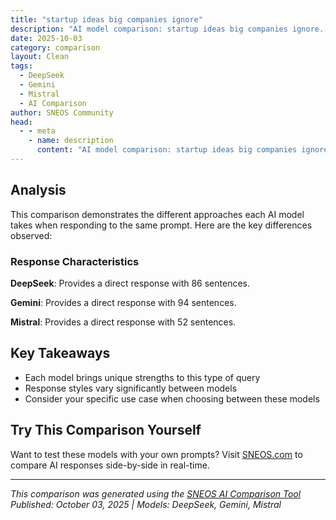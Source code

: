 ```yaml
---
title: "startup ideas big companies ignore"
description: "AI model comparison: startup ideas big companies ignore..."
date: 2025-10-03
category: comparison
layout: Clean
tags:
  - DeepSeek
  - Gemini
  - Mistral
  - AI Comparison
author: SNEOS Community
head:
  - - meta
    - name: description
      content: "AI model comparison: startup ideas big companies ignore..."
---
```


<ChatComparison
  title="startup ideas big companies ignore"
  prompt="startup ideas big companies ignore"
  :responses='{
    "DeepSeek": "Of course. This is a fantastic area for startups because big companies are often trapped by their own success. They ignore markets that are:\n\n*   **Too small initially** (don\u0027t move the needle on their revenue).\n*   **Too niche** (don\u0027t align with their mass-market brand).\n*   **Disruptive to their own profitable business models** (the \u0022innovator\u0027s dilemma\u0022).\n*   **Require a deeply specialized, non-scalable approach.**\n\nHere are startup ideas in categories that big companies systematically ignore.\n\n### 1. Hyper-Niche \u0026 Passion-Based Communities\n\nBig companies target broad demographics. Startups can win by serving intense, specific interests.\n\n*   **The Idea:** A platform for a hyper-specific hobby (e.g., **modular synthesizers, high-end mechanical keyboards, custom miniature painting, bespoke leathercraft**).\n*   **Why Big Companies Ignore It:** The total addressable market seems tiny. They can\u0027t justify building a dedicated e-commerce, content, and community platform for \u0022a few thousand\u0022 enthusiasts.\n*   **The Startup Opportunity:** Build a vertical ecosystem: a curated marketplace for parts/kits, tutorial content (paid and free), forums, and tools for collaboration. Revenue from transactions, subscriptions, and advertising becomes very viable within a dedicated, high-spending community.\n\n### 2. \u0022Unsexy\u0022 B2B Process Automation\n\nBig tech sells enterprise SaaS suites (Salesforce, SAP). They overlook the thousands of tiny, repetitive tasks that plague specific industries.\n\n*   **The Idea:** Software that automates a single, painful workflow for a specific trade. Examples: **Automated permit application tracking for construction contractors, supply chain reconciliation for small food distributors, or scheduling software for arborists.**\n*   **Why Big Companies Ignore It:** The market is fragmented across hundreds of industries. The solution isn\u0027t easily scalable across verticals. The sales cycle requires deep industry knowledge.\n*   **The Startup Opportunity:** Become the indispensable tool for one specific industry. You can charge a premium because you solve a massive, daily pain point. You can then expand to adjacent workflows within the same industry.\n\n### 3. Senior-Tech That Isn\u0027t Patronizing\n\nMost \u0022tech for seniors\u0022 is about safety (fall detectors) or simplified versions of existing products (basic phones). The modern, active aging population is ignored.\n\n*   **The Idea:** **A social platform and event finder specifically for active retirees.** Think \u0022Meetup.com\u0022 but tailored to the interests, tech proficiency, and social needs of people 65\u002B. Or, **hardware/software that helps seniors manage complex digital lives** (passwords, photo libraries, family communications) without feeling incompetent.\n*   **Why Big Companies Ignore It:** They have a blind spot for this demographic, often viewing them as technologically illiterate or not a growth market. It doesn\u0027t fit the \u0022cool, young startup\u0022 narrative.\n*   **The Startup Opportunity:** This is a massive, wealthy, and growing demographic starving for products that respect their intelligence and cater to their specific life stage.\n\n### 4. Privacy-First \u0026 \u0022Anti-Big Tech\u0022 Alternatives\n\nAs trust in big tech erodes, a growing segment of users will pay for services that respect their data.\n\n*   **The Idea:** **A search engine that doesn\u0027t track you and has a superior UX for specific queries (e.g., academic research, code snippets).** Or, **a subscription-based social network with no ads and a clear, ethical data policy.**\n*   **Why Big Companies Ignore It:** Their entire business model is built on surveillance capitalism (collecting data to sell ads). Creating a privacy-first product would be admitting their core model is flawed and would cannibalize their revenue.\n*   **The Startup Opportunity:** Target the privacy-conscious, the professionals, and the disillusioned. A subscription or premium one-time payment model aligns your success directly with user satisfaction.\n\n### 5. Localized \u0026 Sustainable Supply Chains\n\nBig companies optimize for global, cheap, and efficient supply chains. This creates vulnerabilities and ignores consumer demand for transparency and sustainability.\n\n*   **The Idea:** **A platform connecting local farmers/growers directly with local restaurants and grocery stores, with integrated logistics and payment.** Or, **a brand that manufactures consumer goods (e.g., apparel, furniture) using entirely regional materials and labor, marketed on that story.**\n*   **Why Big Companies Ignore It:** It\u0027s inherently less scalable and more expensive than outsourcing to a few massive global suppliers. It goes against their core operational philosophy.\n*   **The Startup Opportunity:** Build a brand on authenticity, resilience, and quality. Consumers are increasingly willing to pay a premium for products that are locally sourced, ethically made, and have a lower carbon footprint.\n\n### 6. Tools for the New \u0022Workflow Fragmentation\u0022\n\nPeople don\u0027t just work in Microsoft Office anymore. They work across 10\u002B apps like Slack, Notion, Figma, Airtable, and Discord. The friction between these apps is a growing problem.\n\n*   **The Idea:** **A unified search tool that indexes and finds information across all your SaaS apps.** Or, **a no-code automation platform designed specifically for non-technical teams to connect their unique set of web-based tools.**\n*   **Why Big Companies Ignore It:** They are trying to build walled gardens (e.g., Microsoft Teams). Acknowledging and building for a multi-app world legitimizes their competitors. Their solutions are often clunky and slow to adapt.\n*   **The Startup Opportunity:** Serve the user\u0027s actual behavior, which is using the best tool for each job. Provide the \u0022glue\u0022 that makes a fragmented workflow feel seamless.\n\n### How to Find More of These Ideas:\n\n1.  **Look for \u0022Shadow Workflows\u0022:** How are people in an industry using Excel spreadsheets, WhatsApp groups, and sticky notes to get around broken processes? That\u0027s a goldmine.\n2.  **Follow Intense Hobbies:** Go to niche forums and subreddits. What are the biggest complaints? What tools are missing?\n3.  **Talk to Small Businesses:** They are often forced to use enterprise software that\u0027s 90% irrelevant to them. Find the 10% that is critical and build just that, perfectly.\n4.  **Identify \u0022Prosumer\u0022 Markets:** The space between casual consumer and large enterprise is often deserted. Professionals and serious hobbyists need powerful tools that are easier and cheaper than enterprise-grade software.\n\nThe key is to find a problem that is a \u0022pebble in the shoe\u0022 for a specific group\u2014a problem they experience daily and are desperate to solve, but one that is too small or specialized for a giant to bother with.",
    "Gemini": "Okay, let\u0027s brainstorm some startup ideas that big companies tend to ignore.  Big companies often overlook opportunities because they are too small to move the needle on their massive revenue targets, they are too specialized and niche, or they are considered too risky or disruptive to their existing business models.\n\nHere\u0027s a breakdown of categories and specific ideas, along with explanations of why they might be ignored by big players:\n\n**I. Hyper-Localized \u0026 Niche Services:**\n\n*   **Idea:** **AI-Powered Local Event Discovery \u0026 Curation.**  A hyper-local app that uses AI to understand user interests and proactively suggests events *within a very small radius* (e.g., 1-2 miles).  Goes beyond basic listings to curate personalized experiences.\n    *   **Why Big Companies Ignore:**  The addressable market in each specific locale is too small to be interesting to a national or global company.  Requires very granular data collection and local partnership building, which is hard to scale. Google and Facebook focus on broad events, not specific interest group meetups.\n*   **Idea:** **Mobile Pet Grooming \u0026 Wellness Delivered.**  A fully-equipped van brings grooming, basic vet check-ups (vaccinations, etc. - if regulations allow), and healthy pet food/supply delivery directly to the pet owner\u0027s home.\n    *   **Why Big Companies Ignore:**  Logistics are complex and expensive to scale nationally.  Requires a network of trained professionals and specialized vehicles.  Petco and Chewy focus on product sales and in-store services.\n*   **Idea:** **Subscription Box for Highly Specific Hobbies.** Think \u0022model train enthusiasts,\u0022 \u0022antique button collectors,\u0022 \u0022rare stamp collectors,\u0022 \u0022artisanal cheese and wine pairing.\u0022\n    *   **Why Big Companies Ignore:**  Too niche.  Requires deep expertise in the specific hobby and a dedicated supply chain.  General subscription box companies (e.g., FabFitFun) need broad appeal.\n*   **Idea:** **Local Language Tutoring \u0026 Cultural Immersion for Travelers (Pre-Trip).**  Connects travelers with local tutors for a few weeks/months *before* their trip. Focuses on conversational skills and cultural understanding.\n    *   **Why Big Companies Ignore:**  Small market (people planning specific trips). Requires a highly curated network of local tutors. Duolingo and Babbel focus on general language learning.\n\n**II.  Ethical \u0026 Sustainable Alternatives (Where Profit Margins Might Be Lower):**\n\n*   **Idea:** **Sustainable Packaging as a Service for Small Businesses.**  Helps small businesses source and implement truly compostable/biodegradable packaging solutions. Focuses on education and affordability.\n    *   **Why Big Companies Ignore:**  The profit margins on truly sustainable packaging are often lower than traditional options.  Requires a commitment to environmental principles over pure profit maximization. Big packaging companies prioritize cost and scale.\n*   **Idea:** **\u0022Repair First\u0022 Electronics Marketplace.**  A platform that prioritizes repairing broken electronics over buying new ones.  Connects users with local repair shops, provides repair tutorials, and sells refurbished devices.\n    *   **Why Big Companies Ignore:**  Discourages new product sales.  Challenges the planned obsolescence model of many electronics manufacturers.  Apple and Samsung prefer you buy a new phone.\n*   **Idea:** **Ethical \u0026 Transparent Supply Chain Tracking for Fashion (Small Batch Designers).**  Provides a blockchain-based platform that allows consumers to trace the origin of their clothing, verifying fair labor practices and sustainable materials.  Targets small, independent designers.\n    *   **Why Big Companies Ignore:**  Too complex to implement across their massive, global supply chains.  Requires a level of transparency that many big brands are unwilling to provide.\n\n**III.  Disruptive Technologies with Uncertain ROI:**\n\n*   **Idea:** **Decentralized Social Network Focused on Privacy \u0026 Data Ownership.**  A truly user-owned social network built on blockchain, where users control their data and are rewarded for content creation.\n    *   **Why Big Companies Ignore:**  Threatens their existing business model, which relies on data collection and advertising.  Difficult to monetize without compromising privacy.  Requires a significant shift in user behavior.\n*   **Idea:** **AI-Powered Personalized Education Platform (Beyond Standard Curriculum).**  An AI that adapts to each student\u0027s learning style, interests, and pace, creating a highly customized curriculum *outside* of the standard school system. Focuses on real-world skills and personalized projects.\n    *   **Why Big Companies Ignore:**  Disrupts the traditional education system, which is a massive market but slow to change.  Requires a fundamentally different approach to learning.  Pearson and other education giants are invested in traditional textbooks and standardized testing.\n*   **Idea:** **Open-Source Hardware Platform for Accessibility Solutions.**  A community-driven platform where developers can create and share open-source hardware designs for assistive devices (e.g., customized prosthetics, communication aids).\n    *   **Why Big Companies Ignore:**  Small market with complex needs.  Requires a deep understanding of accessibility and a commitment to open-source principles.  Medical device companies focus on proprietary, high-margin products.\n\n**IV.  \u0022Boring\u0022 but Essential Services for Underserved Markets:**\n\n*   **Idea:** **Affordable \u0026 Accessible Legal Services for Small Businesses in Rural Areas.**  Provides remote legal consultations, document templates, and educational resources to entrepreneurs in underserved rural communities.\n    *   **Why Big Companies Ignore:**  The market is geographically dispersed and often price-sensitive.  Requires a different approach to customer acquisition than traditional law firms.\n*   **Idea:** **Financial Literacy \u0026 Investment Coaching for Low-Income Individuals.**  Provides personalized financial planning, budgeting tools, and investment guidance to help individuals build wealth and achieve financial security.\n    *   **Why Big Companies Ignore:**  Low profit margins.  Requires a high degree of trust and empathy.  Traditional financial institutions often focus on high-net-worth clients.\n*   **Idea:** **Senior-Friendly Tech Training \u0026 Support.** Provides in-home or small-group training on using smartphones, tablets, and other technology to seniors, with a focus on accessibility and ease of use.\n    *   **Why Big Companies Ignore:**  Requires patience, empathy, and a focus on individual needs. Tech companies often assume a high level of tech literacy.\n\n**Key Considerations for Evaluating These Ideas:**\n\n*   **Market Size:**  While the overall market might be small, is there a passionate and underserved niche?\n*   **Scalability:**  How can the business be scaled without losing its core values or quality? (e.g., franchising, licensing, technology automation)\n*   **Competition:**  Who are the existing players, and what are their weaknesses?\n*   **Regulatory Hurdles:**  Are there any specific regulations that need to be considered (e.g., healthcare, finance, education)?\n*   **Profitability:**  Can the business be profitable while staying true to its mission? (Consider premium pricing, subscription models, or strategic partnerships.)\n\nRemember, the best startup ideas are those that solve a real problem for a specific group of people and that you are passionate about solving.  Don\u0027t be afraid to go after the \u0022boring\u0022 or \u0022small\u0022 opportunities that the big companies overlook! Good luck!\n",
    "Mistral": "Big companies often focus on maintaining their core businesses and may overlook or ignore certain startup ideas that could be promising. Here are some areas where startups might find opportunities that bigger companies tend to miss:\n\n1. **Niche Markets**:\n   - **Customized Products**: Tailoring products to very specific customer needs.\n   - **Localized Services**: Offering services that are highly localized and community-focused.\n\n2. **Emerging Technologies**:\n   - **Blockchain Applications**: Beyond cryptocurrencies, blockchain can be used for supply chain management, digital identity, and more.\n   - **Augmented Reality (AR) and Virtual Reality (VR)**: Applications in education, healthcare, and real estate.\n   - **Quantum Computing**: Early-stage applications in complex problem-solving and data analysis.\n\n3. **Sustainability and Green Tech**:\n   - **Renewable Energy Solutions**: Innovative solar, wind, or hydrogen technologies.\n   - **Waste Management**: Solutions for recycling, waste reduction, and sustainable packaging.\n   - **Eco-Friendly Products**: Developing products that are environmentally friendly and sustainable.\n\n4. **Health and Wellness**:\n   - **Personalized Medicine**: Using genetic data to tailor medical treatments.\n   - **Mental Health Solutions**: Apps and platforms focused on mental well-being and therapy.\n   - **Telemedicine**: Innovative ways to deliver healthcare remotely.\n\n5. **Education Technology (EdTech)**:\n   - **Personalized Learning Platforms**: Tailoring educational content to individual learning styles.\n   - **Skill Development**: Platforms focused on upskilling and reskilling for the modern workforce.\n\n6. **Financial Technology (FinTech)**:\n   - **Micro-Investing**: Platforms that allow users to invest small amounts of money.\n   - **Peer-to-Peer Lending**: Connecting borrowers and lenders directly.\n   - **Insurance Tech**: Innovative insurance products and services.\n\n7. **Agriculture Technology (AgriTech)**:\n   - **Smart Farming**: Using IoT and data analytics to optimize farming practices.\n   - **Vertical Farming**: Growing crops in stacked layers to maximize space.\n\n8. **Social Impact**:\n   - **Non-Profit Tech**: Platforms that help non-profits operate more efficiently.\n   - **Impact Investing**: Connecting investors with social impact projects.\n\n9. **Cybersecurity**:\n   - **Advanced Threat Detection**: Using AI and machine learning to detect and mitigate cyber threats.\n   - **Privacy Solutions**: Tools to protect user data and privacy.\n\n10. **Remote Work and Collaboration**:\n    - **Virtual Office Solutions**: Tools that enhance remote work productivity and collaboration.\n    - **Freelance Platforms**: Connecting freelancers with employers.\n\n11. **Artificial Intelligence (AI) and Machine Learning (ML)**:\n    - **AI-Driven Customer Service**: Chatbots and virtual assistants.\n    - **Predictive Analytics**: Using data to predict future trends and behaviors.\n\n12. **Internet of Things (IoT)**:\n    - **Smart Home Devices**: Innovative gadgets for home automation.\n    - **Industrial IoT**: Solutions for manufacturing and logistics.\n\n13. **Food and Beverage**:\n    - **Healthy Snacks**: Developing nutritious and tasty snack options.\n    - **Plant-Based Products**: Innovative plant-based alternatives to traditional foods.\n\n14. **Travel and Tourism**:\n    - **Sustainable Travel**: Platforms promoting eco-friendly travel options.\n    - **Experiential Travel**: Offering unique and immersive travel experiences.\n\n15. **Gaming and Entertainment**:\n    - **Indie Games**: Developing unique and innovative games.\n    - **Interactive Content**: Creating interactive stories and experiences.\n\nThese areas often require a high degree of innovation, flexibility, and risk-taking, which can be challenging for larger companies to pursue due to their established structures and focus on maintaining market share. Startups, with their agility and willingness to experiment, are often better positioned to explore these opportunities."
  }'
  published-date="20:19"
/>

## Analysis

This comparison demonstrates the different approaches each AI model takes when responding to the same prompt. Here are the key differences observed:

### Response Characteristics

**DeepSeek**: Provides a direct response with 86 sentences. 

**Gemini**: Provides a direct response with 94 sentences. 

**Mistral**: Provides a direct response with 52 sentences. 

## Key Takeaways

- Each model brings unique strengths to this type of query
- Response styles vary significantly between models
- Consider your specific use case when choosing between these models

## Try This Comparison Yourself

Want to test these models with your own prompts? Visit [SNEOS.com](https://sneos.com) to compare AI responses side-by-side in real-time.

---

*This comparison was generated using the [SNEOS AI Comparison Tool](https://sneos.com)*
*Published: October 03, 2025 | Models: DeepSeek, Gemini, Mistral*
